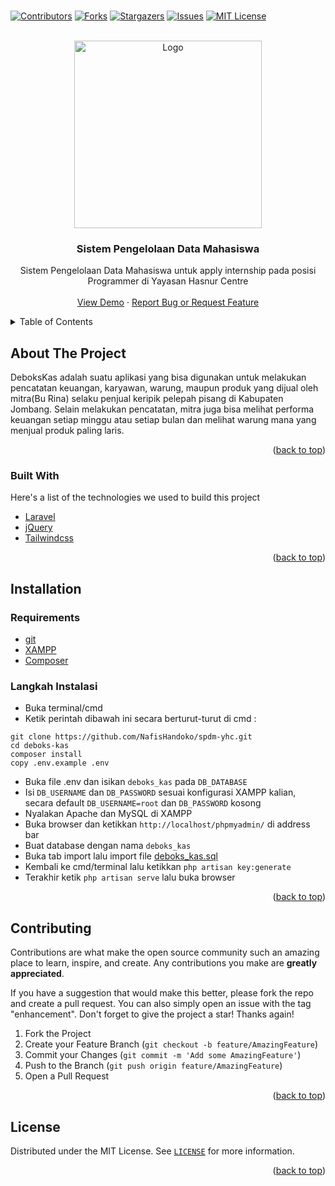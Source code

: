 <br />
<p align="center">

[![Contributors][contributors-shield]][contributors-url]
[![Forks][forks-shield]][forks-url]
[![Stargazers][stars-shield]][stars-url]
[![Issues][issues-shield]][issues-url]
[![MIT License][license-shield]][license-url]
</p>

<!-- PROJECT LOGO -->
<br />
<div align="center">
  <a href="https://hasnurcentre.org/">
    <img src="https://hasnurcentre.org/wp-content/uploads/2019/08/YHC-2019.png" alt="Logo" width="300">
  </a>

  <h3 align="center">Sistem Pengelolaan Data Mahasiswa</h3>

  <p align="center">
    Sistem Pengelolaan Data Mahasiswa untuk apply internship pada posisi Programmer di Yayasan Hasnur Centre
    <br />
    <br />
    <a href="https://deboks-kas.000webhostapp.com/">View Demo</a>
    ·
    <a href="https://github.com/NafisHandoko/spdm-yhc/issues">Report Bug or Request Feature</a>
  </p>
</div>



<!-- TABLE OF CONTENTS -->
<details>
  <summary>Table of Contents</summary>
  <ol>
    <li><a href="#author">Author</a></li>
    <li>
      <a href="#about-the-project">About The Project</a>
      <ul>
        <li><a href="#built-with">Built With</a></li>
      </ul>
    </li>
    <li><a href="#installation">Installation</a></li>
    <li><a href="#contributing">Contributing</a></li>
    <li><a href="#license">License</a></li>
    <!--<li><a href="#acknowledgments">Acknowledgments</a></li>-->
  </ol>
</details>


<!-- ABOUT THE PROJECT -->
## About The Project

DeboksKas adalah suatu aplikasi yang bisa digunakan untuk melakukan pencatatan keuangan, karyawan, warung, maupun produk yang dijual oleh mitra(Bu Rina) selaku penjual keripik pelepah pisang di Kabupaten Jombang. Selain melakukan pencatatan, mitra juga bisa melihat performa keuangan setiap minggu atau setiap bulan dan melihat warung mana yang menjual produk paling laris.

<!-- [![Product Name Screen Shot][product-screenshot]](https://github.com/NafisHandoko/spdm-yhc) -->

<p align="right">(<a href="#top">back to top</a>)</p>



### Built With

Here's a list of the technologies we used to build this project

* [Laravel](https://laravel.com/)
* [jQuery](https://jquery.com/)
* [Tailwindcss](https://tailwindcss.com/)

<p align="right">(<a href="#top">back to top</a>)</p>




<!-- USAGE EXAMPLES -->
## Installation

### Requirements
* [git](https://git-scm.com/)
* [XAMPP](https://www.apachefriends.org/download.html)
* [Composer](https://getcomposer.org/)

### Langkah Instalasi
* Buka terminal/cmd
* Ketik perintah dibawah ini secara berturut-turut di cmd : 
```
git clone https://github.com/NafisHandoko/spdm-yhc.git
cd deboks-kas
composer install
copy .env.example .env
```
* Buka file .env dan isikan `deboks_kas` pada `DB_DATABASE`
* Isi `DB_USERNAME` dan `DB_PASSWORD` sesuai konfigurasi XAMPP kalian, secara default `DB_USERNAME=root` dan `DB_PASSWORD` kosong
* Nyalakan Apache dan MySQL di XAMPP
* Buka browser dan ketikkan `http://localhost/phpmyadmin/` di address bar
* Buat database dengan nama `deboks_kas`
* Buka tab import lalu import file [deboks_kas.sql](https://github.com/NafisHandoko/spdm-yhc/blob/main/deboks_kas.sql)
* Kembali ke cmd/terminal lalu ketikkan `php artisan key:generate`
* Terakhir ketik `php artisan serve` lalu buka browser

<p align="right">(<a href="#top">back to top</a>)</p>



<!-- CONTRIBUTING -->
## Contributing

Contributions are what make the open source community such an amazing place to learn, inspire, and create. Any contributions you make are **greatly appreciated**.

If you have a suggestion that would make this better, please fork the repo and create a pull request. You can also simply open an issue with the tag "enhancement".
Don't forget to give the project a star! Thanks again!

1. Fork the Project
2. Create your Feature Branch (`git checkout -b feature/AmazingFeature`)
3. Commit your Changes (`git commit -m 'Add some AmazingFeature'`)
4. Push to the Branch (`git push origin feature/AmazingFeature`)
5. Open a Pull Request

<p align="right">(<a href="#top">back to top</a>)</p>



<!-- LICENSE -->
## License

Distributed under the MIT License. See <a href="https://github.com/NafisHandoko/spdm-yhc/blob/master/LICENSE">`LICENSE`</a> for more information.

<p align="right">(<a href="#top">back to top</a>)</p>




<!-- ACKNOWLEDGMENTS -->
<!--
## Acknowledgments

Use this space to list resources you find helpful and would like to give credit to. I've included a few of my favorites to kick things off!

* [Choose an Open Source License](https://choosealicense.com)
* [GitHub Emoji Cheat Sheet](https://www.webpagefx.com/tools/emoji-cheat-sheet)
* [Malven's Flexbox Cheatsheet](https://flexbox.malven.co/)
* [Malven's Grid Cheatsheet](https://grid.malven.co/)
* [Img Shields](https://shields.io)
* [GitHub Pages](https://pages.github.com)
* [Font Awesome](https://fontawesome.com)
* [React Icons](https://react-icons.github.io/react-icons/search)

<p align="right">(<a href="#top">back to top</a>)</p>
-->


<!-- MARKDOWN LINKS & IMAGES -->
<!-- https://www.markdownguide.org/basic-syntax/#reference-style-links -->
[contributors-shield]: https://img.shields.io/github/contributors/NafisHandoko/spdm-yhc.svg?style=for-the-badge
[contributors-url]: https://github.com/NafisHandoko/spdm-yhc/graphs/contributors
[forks-shield]: https://img.shields.io/github/forks/NafisHandoko/spdm-yhc.svg?style=for-the-badge
[forks-url]: https://github.com/NafisHandoko/spdm-yhc/network/members
[stars-shield]: https://img.shields.io/github/stars/NafisHandoko/spdm-yhc.svg?style=for-the-badge
[stars-url]: https://github.com/NafisHandoko/spdm-yhc/stargazers
[issues-shield]: https://img.shields.io/github/issues/NafisHandoko/spdm-yhc.svg?style=for-the-badge
[issues-url]: https://github.com/NafisHandoko/spdm-yhc/issues
[license-shield]: https://img.shields.io/github/license/NafisHandoko/spdm-yhc.svg?style=for-the-badge
[license-url]: https://github.com/NafisHandoko/spdm-yhc/blob/master/LICENSE
[product-screenshot]: screenshot.png